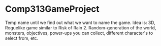 # Comp313GameProject
Temp name until we find out what we want to name the game.
Idea is: 3D, Roguelike game similar to Risk of Rain 2.
Random-generation of the world, monsters, objectives, power-ups you can collect, different character's to select from, etc.

